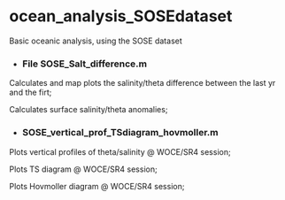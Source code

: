 # ocean_analysis_SOSEdataset
Basic oceanic analysis, using the SOSE dataset

* ### File SOSE_Salt_difference.m

Calculates and map plots the salinity/theta difference between the last yr and the firt;

Calculates surface salinity/theta anomalies;

* ### SOSE_vertical_prof_TSdiagram_hovmoller.m

Plots vertical profiles of theta/salinity @ WOCE/SR4 session;

Plots TS diagram @ WOCE/SR4 session;

Plots Hovmoller diagram @ WOCE/SR4 session;

